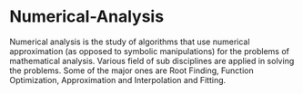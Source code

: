 # Numerical-Analysis
Numerical analysis is the study of algorithms that use numerical approximation (as opposed to symbolic manipulations) for the problems of mathematical analysis. Various field of sub disciplines are applied in solving the problems. Some of the major ones are Root Finding, Function Optimization, Approximation and Interpolation and Fitting.

